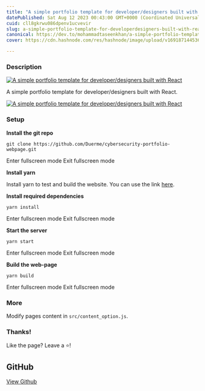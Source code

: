 ```yaml
---
title: "A simple portfolio template for developer/designers built with React"
datePublished: Sat Aug 12 2023 00:43:00 GMT+0000 (Coordinated Universal Time)
cuid: cll8gkrwu086dpenv1ucvevir
slug: a-simple-portfolio-template-for-developerdesigners-built-with-react
canonical: https://dev.to/mohammadtaseenkhan/a-simple-portfolio-template-for-developerdesigners-built-with-react-mm1
cover: https://cdn.hashnode.com/res/hashnode/image/upload/v1691871445369/88c724a1-c678-46b4-b80d-08992b10205d.png

---
```


### Description

[![A simple portfolio template for developer/designers built with React](https://cdn.hashnode.com/res/hashnode/image/upload/v1691871439465/1987d4ac-dc2a-431f-b118-57d956760bd8.jpeg)](https://res.cloudinary.com/practicaldev/image/fetch/s--zZQqdMDE--/c_limit%2Cf_auto%2Cfl_progressive%2Cq_auto%2Cw_800/https://reactjsexample.com/content/images/2023/08/code_2023-11-11-38-26.jpg)

A simple portfolio template for developer/designers built with React.

[![A simple portfolio template for developer/designers built with React](https://cdn.hashnode.com/res/hashnode/image/upload/v1691871442079/49c6a801-8c11-4052-ad2d-4d96b821832b.gif)](https://res.cloudinary.com/practicaldev/image/fetch/s--Z5AGawXA--/c_limit%2Cf_auto%2Cfl_progressive%2Cq_66%2Cw_800/https://github.com/Duerme/cybersecurity-portfolio-webpage/raw/main/src/assets/images/page.gif)

### Setup

**Install the git repo**  

    git clone https://github.com/Duerme/cybersecurity-portfolio-webpage.git
    

Enter fullscreen mode Exit fullscreen mode

**Install yarn**

Install yarn to test and build the website. You can use the link [here](https://classic.yarnpkg.com/lang/en/docs/install/).

**Install required dependencies**  

    yarn install
    

Enter fullscreen mode Exit fullscreen mode

**Start the server**  

    yarn start
    

Enter fullscreen mode Exit fullscreen mode

**Build the web-page**  

    yarn build
    

Enter fullscreen mode Exit fullscreen mode

### More

Modify pages content in `src/content_option.js`.

### Thanks!

Like the page? Leave a ⭐!

GitHub
------

[View Github](https://github.com/Duerme/cybersecurity-portfolio-webpage?ref=reactjsexample.com)